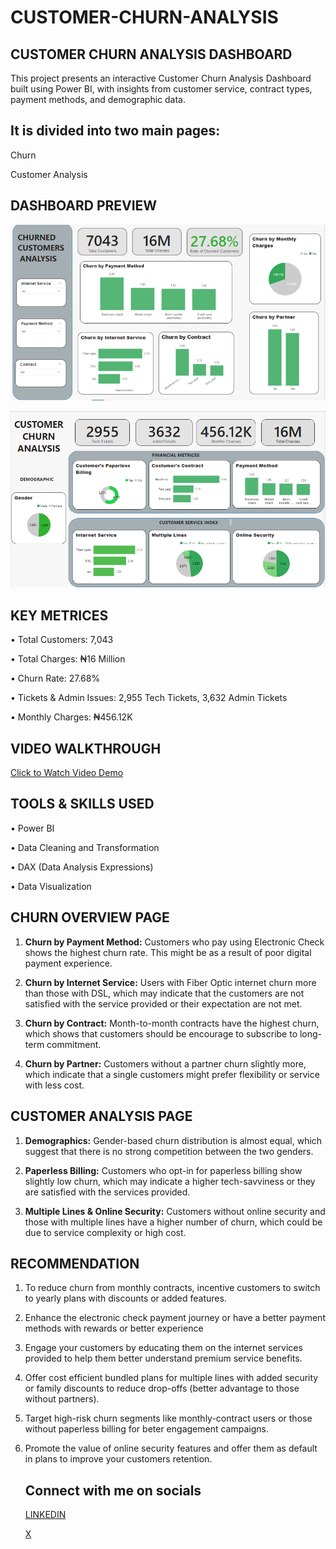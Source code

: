# CUSTOMER-CHURN-ANALYSIS

## CUSTOMER CHURN ANALYSIS DASHBOARD


This project presents an interactive Customer Churn Analysis Dashboard built using Power BI, with insights from customer service, contract types, payment methods, and demographic data.

 ## It is divided into two main pages:

Churn

Customer Analysis

## DASHBOARD PREVIEW

![Customer Analysis Page](https://github.com/EbunTemi48/CUSTOMER-CHURN-ANALYSIS/blob/main/Screenshot%202025-06-02%20233453.png)


![Churn Dashboard Overview](https://github.com/EbunTemi48/CUSTOMER-CHURN-ANALYSIS/blob/main/Screenshot%202025-06-02%20233355.png)



## KEY METRICES

•	Total Customers: 7,043

•	Total Charges: ₦16 Million

•	Churn Rate: 27.68%

•	Tickets & Admin Issues: 2,955 Tech Tickets, 3,632 Admin Tickets

•	Monthly Charges: ₦456.12K

## VIDEO WALKTHROUGH

 [Click to Watch Video Demo](https://youtu.be/lSJsnMYyEJY?si=rk6fUx0KoXflLcX2)

 ## TOOLS & SKILLS USED
•	Power BI

•	Data Cleaning and Transformation

•	DAX (Data Analysis Expressions)

•	Data Visualization

## CHURN OVERVIEW PAGE

1.	**Churn by Payment Method:** Customers who pay using Electronic Check shows the highest churn rate. This might be as a result of  poor digital payment experience.
   
2. **Churn by Internet Service:** Users with Fiber Optic internet churn more than those with DSL, which may indicate  that the customers are not satisfied with the service provided or their expectation are not met.

3. **Churn by Contract:** Month-to-month contracts have the highest churn, which shows that customers should be encourage to subscribe to long- term commitment.

4. **Churn by Partner:** Customers without a partner churn slightly more, which indicate that a single customers might prefer flexibility or service with less cost.

 ## CUSTOMER ANALYSIS PAGE
 
1.	**Demographics:** Gender-based churn distribution is almost equal, which suggest that there is no strong competition between the two genders.
   
2. **Paperless Billing:** Customers who opt-in for paperless billing show slightly low churn, which may indicate a  higher tech-savviness or they are satisfied with the services provided.
   
3. **Multiple Lines & Online Security:** Customers without online security and those with multiple lines have a higher number of churn, which could be due to service complexity or high cost.

 ## RECOMMENDATION

1. To reduce churn from monthly contracts, incentive customers to switch to yearly plans with discounts or added features.

2. Enhance the electronic check payment journey or have a better payment methods with rewards or better experience

3. Engage your customers by educating them on the internet services provided  to help them better understand premium service benefits.

4. Offer  cost efficient bundled plans for multiple lines with added security or family discounts to reduce drop-offs (better advantage to those without partners).

5. Target high-risk churn segments like monthly-contract users or those without paperless billing for beter engagement campaigns.

6. Promote the value of online security features and offer them as default in plans to improve  your customers retention.

   ## Connect with me on socials
   [LINKEDIN](https://www.linkedin.com/in/temilade-g-ajamu-06506a356)

   [X](https://x.com/GiftedAjamu)


